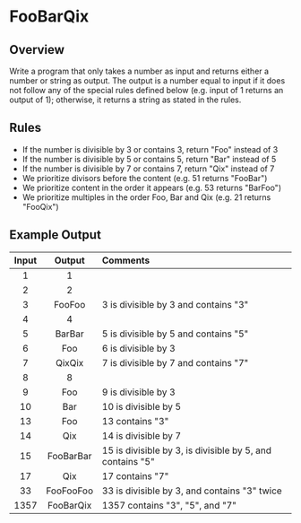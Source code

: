 # FooBarQix

## Overview

Write a program that only takes a number as input and returns either a number or string as output. The output is a number equal to input if it does not follow any of the special rules defined below (e.g. input of 1 returns an output of 1); otherwise, it returns a string as stated in the rules.

## Rules

- If the number is divisible by 3 or contains 3, return "Foo" instead of 3
- If the number is divisible by 5 or contains 5, return "Bar" instead of 5
- If the number is divisible by 7 or contains 7, return "Qix" instead of 7
- We prioritize divisors before the content (e.g. 51 returns "FooBar")
- We prioritize content in the order it appears (e.g. 53 returns "BarFoo")
- We prioritize multiples in the order Foo, Bar and Qix (e.g. 21 returns "FooQix")

## Example Output

| Input |  Output   | Comments                                                  |
| :---: | :-------: | :-------------------------------------------------------- |
|   1   |     1     |                                                           |
|   2   |     2     |                                                           |
|   3   |  FooFoo   | 3 is divisible by 3 and contains "3"                      |
|   4   |     4     |                                                           |
|   5   |  BarBar   | 5 is divisible by 5 and contains "5"                      |
|   6   |    Foo    | 6 is divisible by 3                                       |
|   7   |  QixQix   | 7 is divisible by 7 and contains "7"                      |
|   8   |     8     |                                                           |
|   9   |    Foo    | 9 is divisible by 3                                       |
|  10   |    Bar    | 10 is divisible by 5                                      |
|  13   |    Foo    | 13 contains "3"                                           |
|  14   |    Qix    | 14 is divisible by 7                                      |
|  15   | FooBarBar | 15 is divisible by 3, is divisible by 5, and contains "5" |
|  17   |    Qix    | 17 contains "7"                                           |
|  33   | FooFooFoo | 33 is divisible by 3, and contains "3" twice              |
| 1357  | FooBarQix | 1357 contains "3", "5", and "7"                           |
